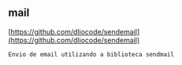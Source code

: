 ## mail
[https://github.com/dliocode/sendemail](https://github.com/dliocode/sendemail)
```text
Envio de email utilizando a biblioteca sendmail
```
